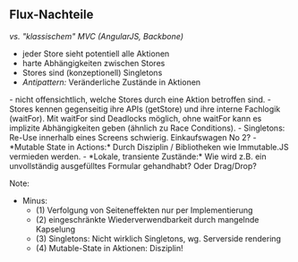 ## Flux-Nachteile

*vs. "klassischem" MVC (AngularJS, Backbone)*

- jeder Store sieht potentiell alle Aktionen
- harte Abhängigkeiten zwischen Stores
- Stores sind (konzeptionell) Singletons
- *Antipattern:* Veränderliche Zustände in Aktionen


<div class="slide-comment">
  - nicht offensichtlich, welche Stores durch eine Aktion betroffen sind.
  - Stores kennen gegenseitig ihre APIs (getStore) und ihre interne Fachlogik
    (waitFor).
    Mit waitFor sind Deadlocks möglich, ohne waitFor kann es implizite
    Abhängigkeiten geben (ähnlich zu Race Conditions).
  - Singletons: Re-Use innerhalb eines Screens schwierig. Einkaufswagen No 2?
  - *Mutable State in Actions:* Durch Disziplin / Bibliotheken wie Immutable.JS
    vermieden werden.
  - *Lokale, transiente Zustände:* Wie wird z.B. ein unvollständig ausgefülltes
    Formular gehandhabt? Oder Drag/Drop?
</div>

Note:
- Minus:
   - (1) Verfolgung von Seiteneffekten nur per Implementierung
   - (2) eingeschränkte Wiederverwendbarkeit durch mangelnde Kapselung
   - (3) Singletons: Nicht wirklich Singletons, wg. Serverside rendering
   - (4) Mutable-State in Aktionen: Disziplin!
